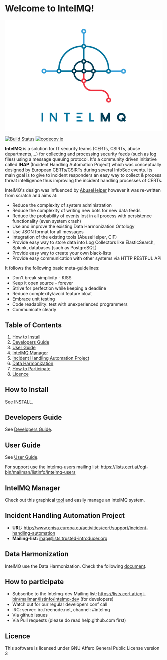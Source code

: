 Welcome to IntelMQ!
===================

![IntelMQ](https://raw.githubusercontent.com/certtools/intelmq/master/docs/images/Logo_Intel_MQ.png)

[![Build
Status](https://travis-ci.org/certtools/intelmq.svg?branch=master)](https://travis-ci.org/certtools/intelmq)
[![codecov.io](https://codecov.io/github/certtools/intelmq/coverage.svg?branch=master)](https://codecov.io/github/certtools/intelmq?branch=master)

**IntelMQ** is a solution for IT security teams (CERTs, CSIRTs, abuse
departments,...) for collecting and processing security feeds (such as
log files) using a message queuing protocol. It's a community driven
initiative called **IHAP** (Incident Handling Automation Project) which
was conceptually designed by European CERTs/CSIRTs during several
InfoSec events. Its main goal is to give to incident responders an easy
way to collect & process threat intelligence thus improving the incident
handling processes of CERTs.

IntelMQ's design was influenced by
[AbuseHelper](https://github.com/abusesa/abusehelper)
however it was re-written from scratch and aims at:

-   Reduce the complexity of system administration
-   Reduce the complexity of writing new bots for new data feeds
-   Reduce the probability of events lost in all process with
    persistence functionality (even system crash)
-   Use and improve the existing Data Harmonization Ontology
-   Use JSON format for all messages
-   Integration of the existing tools (AbuseHelper, CIF)
-   Provide easy way to store data into Log Collectors like
    ElasticSearch, Splunk, databases (such as PostgreSQL)
-   Provide easy way to create your own black-lists
-   Provide easy communication with other systems via HTTP RESTFUL API

It follows the following basic meta-guidelines:

-   Don't break simplicity - KISS
-   Keep it open source - forever
-   Strive for perfection while keeping a deadline
-   Reduce complexity/avoid feature bloat
-   Embrace unit testing
-   Code readability: test with unexperienced programmers
-   Communicate clearly

Table of Contents
-----------------

1.  [How to Install](#how-to-install)
2.  [Developers Guide](#developers-guide)
3.  [User Guide](#user-guide)
3.  [IntelMQ Manager](#intelmq-manager)
4.  [Incident Handling Automation Project](#incident-handling-automation-project)
5.  [Data Harmonization](#data-harmonization)
6.  [How to Participate](#how-to-participate)
7.  [Licence](#licence)

How to Install
--------------

See [INSTALL](docs/INSTALL.md).

Developers Guide
----------------

See [Developers Guide](docs/Developers-Guide.md).

User Guide
----------------

See [User Guide](docs/User-Guide.md).

For support use the intelmq-users mailing list: <https://lists.cert.at/cgi-bin/mailman/listinfo/intelmq-users>

IntelMQ Manager
---------------

Check out this graphical
[tool](https://github.com/certtools/intelmq-manager) and easily manage
an IntelMQ system.

Incident Handling Automation Project
------------------------------------

-   **URL:**
    <http://www.enisa.europa.eu/activities/cert/support/incident-handling-automation>
-   **Mailing-list:** <ihap@lists.trusted-introducer.org>

Data Harmonization
------------------

IntelMQ use the Data Harmonization. Check the following
[document](docs/Data-Harmonization.md).

How to participate
------------------

-   Subscribe to the Intelmq-dev Mailing list:
    <https://lists.cert.at/cgi-bin/mailman/listinfo/intelmq-dev> (for
    developers)
-   Watch out for our regular developers conf call
-   IRC: server: irc.freenode.net, channel: \#intelmq
-   Via github issues
-   Via Pull requests (please do read help.github.com first)

Licence
-------

This software is licensed under GNU Affero General Public License
version 3
